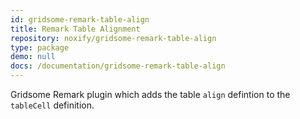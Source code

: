 ```yaml
---
id: gridsome-remark-table-align
title: Remark Table Alignment
repository: noxify/gridsome-remark-table-align
type: package
demo: null
docs: /documentation/gridsome-remark-table-align
---
```


Gridsome Remark plugin which adds the table `align` defintion to the `tableCell` definition.